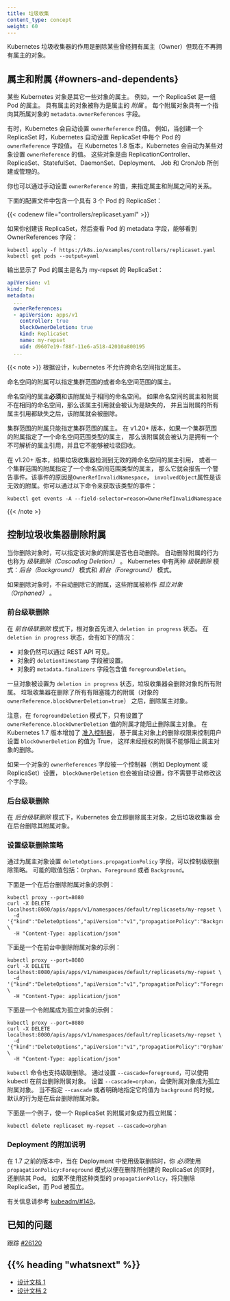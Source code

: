 ```yaml
---
title: 垃圾收集
content_type: concept
weight: 60
---
```


<!--
title: Garbage Collection
content_type: concept
weight: 60
-->

<!-- overview -->

<!--
The role of the Kubernetes garbage collector is to delete certain objects
that once had an owner, but no longer have an owner.
-->
Kubernetes 垃圾收集器的作用是删除某些曾经拥有属主（Owner）但现在不再拥有属主的对象。

<!-- body -->

<!--
## Owners and dependents

Some Kubernetes objects are owners of other objects. For example, a ReplicaSet
is the owner of a set of Pods. The owned objects are called *dependents* of the
owner object. Every dependent object has a `metadata.ownerReferences` field that
points to the owning object.

Sometimes, Kubernetes sets the value of `ownerReference` automatically. For
example, when you create a ReplicaSet, Kubernetes automatically sets the
`ownerReference` field of each Pod in the ReplicaSet. In 1.8, Kubernetes
automatically sets the value of `ownerReference` for objects created or adopted
by ReplicationController, ReplicaSet, StatefulSet, DaemonSet, Deployment, Job
and CronJob.

-->
## 属主和附属     {#owners-and-dependents}

某些 Kubernetes 对象是其它一些对象的属主。
例如，一个 ReplicaSet 是一组 Pod 的属主。
具有属主的对象被称为是属主的 *附属* 。
每个附属对象具有一个指向其所属对象的 `metadata.ownerReferences` 字段。

有时，Kubernetes 会自动设置 `ownerReference` 的值。
例如，当创建一个 ReplicaSet 时，Kubernetes 自动设置 ReplicaSet 中每个 Pod 的 `ownerReference` 字段值。
在 Kubernetes 1.8 版本，Kubernetes 会自动为某些对象设置 `ownerReference` 的值。
这些对象是由 ReplicationController、ReplicaSet、StatefulSet、DaemonSet、Deployment、
Job 和 CronJob 所创建或管理的。

<!--
You can also specify relationships between owners and dependents by manually
setting the `ownerReference` field.

Here's a configuration file for a ReplicaSet that has three Pods:
-->
你也可以通过手动设置 `ownerReference` 的值，来指定属主和附属之间的关系。

下面的配置文件中包含一个具有 3 个 Pod 的 ReplicaSet：

{{< codenew file="controllers/replicaset.yaml" >}}

<!--
If you create the ReplicaSet and then view the Pod metadata, you can see
OwnerReferences field:
-->
如果你创建该 ReplicaSet，然后查看 Pod 的 metadata 字段，能够看到 OwnerReferences 字段：

```shell
kubectl apply -f https://k8s.io/examples/controllers/replicaset.yaml
kubectl get pods --output=yaml
```

<!--
The output shows that the Pod owner is a ReplicaSet named `my-repset`:
-->
输出显示了 Pod 的属主是名为 my-repset 的 ReplicaSet：

```yaml
apiVersion: v1
kind: Pod
metadata:
  ...
  ownerReferences:
  - apiVersion: apps/v1
    controller: true
    blockOwnerDeletion: true
    kind: ReplicaSet
    name: my-repset
    uid: d9607e19-f88f-11e6-a518-42010a800195
  ...
```

<!--
Cross-namespace owner references are disallowed by design.

Namespaced dependents can specify cluster-scoped or namespaced owners.
A namespaced owner **must** exist in the same namespace as the dependent.
If it does not, the owner reference is treated as absent, and the dependent
is subject to deletion once all owners are verified absent.

Cluster-scoped dependents can only specify cluster-scoped owners.
In v1.20+, if a cluster-scoped dependent specifies a namespaced kind as an owner,
it is treated as having an unresolveable owner reference, and is not able to be garbage collected.

In v1.20+, if the garbage collector detects an invalid cross-namespace `ownerReference`,
or a cluster-scoped dependent with an `ownerReference` referencing a namespaced kind, a warning Event 
with a reason of `OwnerRefInvalidNamespace` and an `involvedObject` of the invalid dependent is reported.
You can check for that kind of Event by running
`kubectl get events -A --field-selector=reason=OwnerRefInvalidNamespace`.
-->
{{< note >}}
根据设计，kubernetes 不允许跨命名空间指定属主。

命名空间的附属可以指定集群范围的或者命名空间范围的属主。

命名空间的属主**必须**和该附属处于相同的命名空间。
如果命名空间的属主和附属不在相同的命名空间，那么该属主引用就会被认为是缺失的，
并且当附属的所有属主引用都缺失之后，该附属就会被删除。

集群范围的附属只能指定集群范围的属主。
在 v1.20+ 版本，如果一个集群范围的附属指定了一个命名空间范围类型的属主，
那么该附属就会被认为是拥有一个不可解析的属主引用，并且它不能够被垃圾回收。

在 v1.20+ 版本，如果垃圾收集器检测到无效的跨命名空间的属主引用，
或者一个集群范围的附属指定了一个命名空间范围类型的属主，
那么它就会报告一个警告事件。该事件的原因是`OwnerRefInvalidNamespace`，
`involvedObject`属性是该无效的附属。你可以通过以下命令来获取该类型的事件：

```shell
kubectl get events -A --field-selector=reason=OwnerRefInvalidNamespace
```
{{< /note >}
<!--
## Controlling how the garbage collector deletes dependents

When you delete an object, you can specify whether the object's dependents are
also deleted automatically. Deleting dependents automatically is called *cascading
deletion*.  There are two modes of *cascading deletion*: *background* and *foreground*.

If you delete an object without deleting its dependents
automatically, the dependents are said to be *orphaned*.

-->
## 控制垃圾收集器删除附属

当你删除对象时，可以指定该对象的附属是否也自动删除。
自动删除附属的行为也称为 *级联删除（Cascading Deletion）* 。
Kubernetes 中有两种 *级联删除* 模式：*后台（Background）* 模式和 *前台（Foreground）* 模式。

如果删除对象时，不自动删除它的附属，这些附属被称作 *孤立对象（Orphaned）* 。

<!--
### Foreground cascading deletion

In *foreground cascading deletion*, the root object first
enters a "deletion in progress" state. In the "deletion in progress" state,
the following things are true:

 * The object is still visible via the REST API
 * The object's `deletionTimestamp` is set
 * The object's `metadata.finalizers` contains the value "foregroundDeletion".
-->
### 前台级联删除

在 *前台级联删除* 模式下，根对象首先进入 `deletion in progress` 状态。
在 `deletion in progress` 状态，会有如下的情况：

 * 对象仍然可以通过 REST API 可见。
 * 对象的 `deletionTimestamp` 字段被设置。
 * 对象的 `metadata.finalizers` 字段包含值 `foregroundDeletion`。

<!--
Once the "deletion in progress" state is set, the garbage
collector deletes the object's dependents. Once the garbage collector has deleted all
"blocking" dependents (objects with `ownerReference.blockOwnerDeletion=true`), it deletes
the owner object.
-->
一旦对象被设置为 `deletion in progress` 状态，垃圾收集器会删除对象的所有附属。
垃圾收集器在删除了所有有阻塞能力的附属（对象的 `ownerReference.blockOwnerDeletion=true`）
之后，删除属主对象。

<!--
Note that in the "foregroundDeletion", only dependents with
`ownerReference.blockOwnerDeletion=true` block the deletion of the owner object.
Kubernetes version 1.7 added an [admission controller](/docs/reference/access-authn-authz/admission-controllers/#ownerreferencespermissionenforcement) that controls user access to set
`blockOwnerDeletion` to true based on delete permissions on the owner object, so that
unauthorized dependents cannot delay deletion of an owner object.

If an object's `ownerReferences` field is set by a controller (such as Deployment or ReplicaSet),
blockOwnerDeletion is set automatically and you do not need to manually modify this field.
-->
注意，在 `foregroundDeletion` 模式下，只有设置了 `ownerReference.blockOwnerDeletion`
值的附属才能阻止删除属主对象。
在 Kubernetes 1.7 版本增加了
[准入控制器](/zh/docs/reference/access-authn-authz/admission-controllers/#ownerreferencespermissionenforcement)，
基于属主对象上的删除权限来控制用户设置 `blockOwnerDeletion` 的值为 True，
这样未经授权的附属不能够阻止属主对象的删除。

如果一个对象的 `ownerReferences` 字段被一个控制器（例如 Deployment 或 ReplicaSet）设置，
`blockOwnerDeletion` 也会被自动设置，你不需要手动修改这个字段。

<!--
### Background cascading deletion

In *background cascading deletion*, Kubernetes deletes the owner object
immediately and the garbage collector then deletes the dependents in
the background.
-->
### 后台级联删除

在 *后台级联删除* 模式下，Kubernetes 会立即删除属主对象，之后垃圾收集器
会在后台删除其附属对象。

<!--
### Setting the cascading deletion policy

To control the cascading deletion policy, set the `propagationPolicy`
field on the `deleteOptions` argument when deleting an Object. Possible values include "Orphan",
"Foreground", or "Background".
-->
### 设置级联删除策略

通过为属主对象设置 `deleteOptions.propagationPolicy` 字段，可以控制级联删除策略。
可能的取值包括：`Orphan`、`Foreground` 或者 `Background`。

<!--
Here's an example that deletes dependents in background:
-->
下面是一个在后台删除附属对象的示例：

```shell
kubectl proxy --port=8080
curl -X DELETE localhost:8080/apis/apps/v1/namespaces/default/replicasets/my-repset \
  -d '{"kind":"DeleteOptions","apiVersion":"v1","propagationPolicy":"Background"}' \
  -H "Content-Type: application/json"
```

<!--
Here's an example that deletes dependents in foreground:
-->

下面是一个在前台中删除附属对象的示例：

```shell
kubectl proxy --port=8080
curl -X DELETE localhost:8080/apis/apps/v1/namespaces/default/replicasets/my-repset \
  -d '{"kind":"DeleteOptions","apiVersion":"v1","propagationPolicy":"Foreground"}' \
  -H "Content-Type: application/json"
```

<!--
Here's an example that orphans dependents:
-->
下面是一个令附属成为孤立对象的示例：

```shell
kubectl proxy --port=8080
curl -X DELETE localhost:8080/apis/apps/v1/namespaces/default/replicasets/my-repset \
  -d '{"kind":"DeleteOptions","apiVersion":"v1","propagationPolicy":"Orphan"}' \
  -H "Content-Type: application/json"
```

<!--
kubectl also supports cascading deletion.

To delete dependents in the foreground using kubectl, set `--cascade=foreground`.  To
orphan dependents, set `--cascade=orphan`. 

The default behavior is to delete the dependents in the background which is the
behavior when `--cascade` is omitted or explicitly set to `background`.

Here's an example that orphans the dependents of a ReplicaSet
-->
`kubectl` 命令也支持级联删除。
通过设置 `--cascade=foreground`，可以使用 kubectl 在前台删除附属对象。
设置 `--cascade=orphan`，会使附属对象成为孤立附属对象。
当不指定 `--cascade` 或者明确地指定它的值为 `background` 的时候，
默认的行为是在后台删除附属对象。

下面是一个例子，使一个 ReplicaSet 的附属对象成为孤立附属：

```shell
kubectl delete replicaset my-repset --cascade=orphan
```

<!--
### Additional note on Deployments

Prior to 1.7, When using cascading deletes with Deployments you *must* use `propagationPolicy: Foreground`
to delete not only the ReplicaSets created, but also their Pods. If this type of _propagationPolicy_
is not used, only the ReplicaSets will be deleted, and the Pods will be orphaned.
See [kubeadm/#149](https://github.com/kubernetes/kubeadm/issues/149#issuecomment-284766613) for more information.
-->
### Deployment 的附加说明

在 1.7 之前的版本中，当在 Deployment 中使用级联删除时，你 *必须*使用
`propagationPolicy:Foreground` 模式以便在删除所创建的 ReplicaSet 的同时，还删除其 Pod。
如果不使用这种类型的 `propagationPolicy`，将只删除 ReplicaSet，而 Pod 被孤立。

有关信息请参考 [kubeadm/#149](https://github.com/kubernetes/kubeadm/issues/149#issuecomment-284766613)。

<!--
## Known issues

Tracked at [#26120](https://github.com/kubernetes/kubernetes/issues/26120)
-->
## 已知的问题

跟踪 [#26120](https://github.com/kubernetes/kubernetes/issues/26120)

## {{% heading "whatsnext" %}}

<!--
[Design Doc 1](https://git.k8s.io/community/contributors/design-proposals/api-machinery/garbage-collection.md)

[Design Doc 2](https://git.k8s.io/community/contributors/design-proposals/api-machinery/synchronous-garbage-collection.md)
-->
* [设计文档 1](https://git.k8s.io/community/contributors/design-proposals/api-machinery/garbage-collection.md)
* [设计文档 2](https://git.k8s.io/community/contributors/design-proposals/api-machinery/synchronous-garbage-collection.md)

